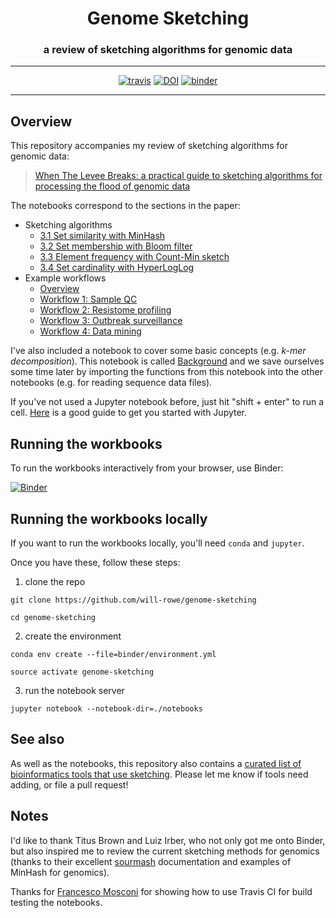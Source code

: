 <div align="center">
  <h1>Genome Sketching</h1>
  <h3>a review of sketching algorithms for genomic data</h3>
  <hr>
  <a href="https://travis-ci.org/will-rowe/genome-sketching"><img src="https://travis-ci.org/will-rowe/genome-sketching.svg?branch=master" alt="travis"></a>
  <a href="https://zenodo.org/badge/latestdoi/180174530"><img src="https://zenodo.org/badge/180174530.svg" alt="DOI"></a>
  <a href="https://mybinder.org/v2/gh/will-rowe/genome-sketching/master?filepath=notebooks"><img src="https://mybinder.org/badge_logo.svg" alt="binder"></a>
</div>

***

## Overview

This repository accompanies my review of sketching algorithms for genomic data:

> [When The Levee Breaks: a practical guide to sketching algorithms for processing the flood of genomic data]()

The notebooks correspond to the sections in the paper:

* Sketching algorithms
    -   [3.1 Set similarity with MinHash](./notebooks/r3.1.Set-similarity-with-MinHash.ipynb)
    -   [3.2 Set membership with Bloom filter](./notebooks/r3.2.Set-membership-with-Bloom-filters.ipynb)
    -   [3.3 Element frequency with Count-Min sketch](./notebooks/r3.3.Element-frequency-with-Count-Min-sketch.ipynb)
    -   [3.4 Set cardinality with HyperLogLog](./notebooks/r3.4.Set-cardinality-with-HyperLogLog.ipynb)
* Example workflows
    -   [Overview](./notebooks/r4.0.Workflows-for-genomics.ipynb)
    -   [Workflow 1: Sample QC](./notebooks/r4.1.Sample-QC.ipynb)
    -   [Workflow 2: Resistome profiling](./notebooks/r4.2.Resistome-profiling.ipynb)
    -   [Workflow 3: Outbreak surveillance](./notebooks/r4.3.Outbreak-surveillance.ipynb)
    -   [Workflow 4: Data mining](./notebooks/r4.4.Data-mining.ipynb)

I've also included a notebook to cover some basic concepts (e.g. *k-mer decomposition*). This notebook is called [Background](./notebooks/Background.ipynb) and we save ourselves some time later by importing the functions from this notebook into the other notebooks (e.g. for reading sequence data files).

If you've not used a Jupyter notebook before, just hit "shift + enter" to run a cell. [Here](https://jupyter-notebook-beginner-guide.readthedocs.io/en/latest/) is a good guide to get you started with Jupyter.


## Running the workbooks

To run the workbooks interactively from your browser, use Binder:

[![Binder](https://mybinder.org/badge_logo.svg)](https://mybinder.org/v2/gh/will-rowe/genome-sketching/master?filepath=notebooks)


## Running the workbooks locally

If you want to run the workbooks locally, you'll need `conda` and `jupyter`.

Once you have these, follow these steps:

1. clone the repo
```
git clone https://github.com/will-rowe/genome-sketching

cd genome-sketching
```

2. create the environment
```
conda env create --file=binder/environment.yml

source activate genome-sketching
```

3. run the notebook server
```
jupyter notebook --notebook-dir=./notebooks
```

## See also

As well as the notebooks, this repository also contains a [curated list of bioinformatics tools that use sketching](./references.md). Please let me know if tools need adding, or file a pull request!

## Notes

I'd like to thank Titus Brown and Luiz Irber, who not only got me onto Binder, but also inspired me to review the current sketching methods for genomics (thanks to their excellent [sourmash](https://github.com/dib-lab/sourmash) documentation and examples of MinHash for genomics).

Thanks for [Francesco Mosconi](https://github.com/ghego/travis_anaconda_jupyter) for showing how to use Travis CI for build testing the notebooks.